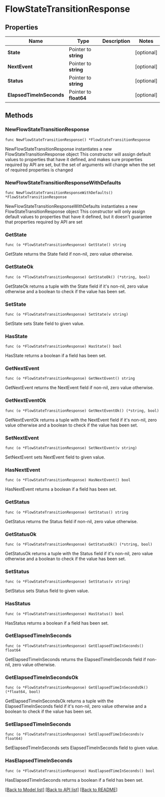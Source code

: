 # FlowStateTransitionResponse

## Properties

Name | Type | Description | Notes
------------ | ------------- | ------------- | -------------
**State** | Pointer to **string** |  | [optional] 
**NextEvent** | Pointer to **string** |  | [optional] 
**Status** | Pointer to **string** |  | [optional] 
**ElapsedTimeInSeconds** | Pointer to **float64** |  | [optional] 

## Methods

### NewFlowStateTransitionResponse

`func NewFlowStateTransitionResponse() *FlowStateTransitionResponse`

NewFlowStateTransitionResponse instantiates a new FlowStateTransitionResponse object
This constructor will assign default values to properties that have it defined,
and makes sure properties required by API are set, but the set of arguments
will change when the set of required properties is changed

### NewFlowStateTransitionResponseWithDefaults

`func NewFlowStateTransitionResponseWithDefaults() *FlowStateTransitionResponse`

NewFlowStateTransitionResponseWithDefaults instantiates a new FlowStateTransitionResponse object
This constructor will only assign default values to properties that have it defined,
but it doesn't guarantee that properties required by API are set

### GetState

`func (o *FlowStateTransitionResponse) GetState() string`

GetState returns the State field if non-nil, zero value otherwise.

### GetStateOk

`func (o *FlowStateTransitionResponse) GetStateOk() (*string, bool)`

GetStateOk returns a tuple with the State field if it's non-nil, zero value otherwise
and a boolean to check if the value has been set.

### SetState

`func (o *FlowStateTransitionResponse) SetState(v string)`

SetState sets State field to given value.

### HasState

`func (o *FlowStateTransitionResponse) HasState() bool`

HasState returns a boolean if a field has been set.

### GetNextEvent

`func (o *FlowStateTransitionResponse) GetNextEvent() string`

GetNextEvent returns the NextEvent field if non-nil, zero value otherwise.

### GetNextEventOk

`func (o *FlowStateTransitionResponse) GetNextEventOk() (*string, bool)`

GetNextEventOk returns a tuple with the NextEvent field if it's non-nil, zero value otherwise
and a boolean to check if the value has been set.

### SetNextEvent

`func (o *FlowStateTransitionResponse) SetNextEvent(v string)`

SetNextEvent sets NextEvent field to given value.

### HasNextEvent

`func (o *FlowStateTransitionResponse) HasNextEvent() bool`

HasNextEvent returns a boolean if a field has been set.

### GetStatus

`func (o *FlowStateTransitionResponse) GetStatus() string`

GetStatus returns the Status field if non-nil, zero value otherwise.

### GetStatusOk

`func (o *FlowStateTransitionResponse) GetStatusOk() (*string, bool)`

GetStatusOk returns a tuple with the Status field if it's non-nil, zero value otherwise
and a boolean to check if the value has been set.

### SetStatus

`func (o *FlowStateTransitionResponse) SetStatus(v string)`

SetStatus sets Status field to given value.

### HasStatus

`func (o *FlowStateTransitionResponse) HasStatus() bool`

HasStatus returns a boolean if a field has been set.

### GetElapsedTimeInSeconds

`func (o *FlowStateTransitionResponse) GetElapsedTimeInSeconds() float64`

GetElapsedTimeInSeconds returns the ElapsedTimeInSeconds field if non-nil, zero value otherwise.

### GetElapsedTimeInSecondsOk

`func (o *FlowStateTransitionResponse) GetElapsedTimeInSecondsOk() (*float64, bool)`

GetElapsedTimeInSecondsOk returns a tuple with the ElapsedTimeInSeconds field if it's non-nil, zero value otherwise
and a boolean to check if the value has been set.

### SetElapsedTimeInSeconds

`func (o *FlowStateTransitionResponse) SetElapsedTimeInSeconds(v float64)`

SetElapsedTimeInSeconds sets ElapsedTimeInSeconds field to given value.

### HasElapsedTimeInSeconds

`func (o *FlowStateTransitionResponse) HasElapsedTimeInSeconds() bool`

HasElapsedTimeInSeconds returns a boolean if a field has been set.


[[Back to Model list]](../README.md#documentation-for-models) [[Back to API list]](../README.md#documentation-for-api-endpoints) [[Back to README]](../README.md)


